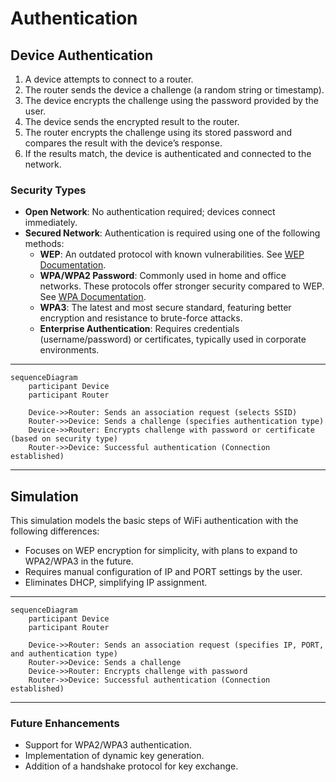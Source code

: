 # Authentication

## **Device Authentication**

1. A device attempts to connect to a router.
2. The router sends the device a challenge (a random string or timestamp).
3. The device encrypts the challenge using the password provided by the user.
4. The device sends the encrypted result to the router.
5. The router encrypts the challenge using its stored password and compares the result with the device’s response.
6. If the results match, the device is authenticated and connected to the network.

### **Security Types**

- **Open Network**: No authentication required; devices connect immediately.
- **Secured Network**: Authentication is required using one of the following methods:
  - **WEP**: An outdated protocol with known vulnerabilities. See [WEP Documentation](../Cryptography/WEP/README.md).
  - **WPA/WPA2 Password**: Commonly used in home and office networks. These protocols offer stronger security compared to WEP. See [WPA Documentation](../Cryptography/WPA/README.md).
  - **WPA3**: The latest and most secure standard, featuring better encryption and resistance to brute-force attacks.
  - **Enterprise Authentication**: Requires credentials (username/password) or certificates, typically used in corporate environments.

---

```mermaid
sequenceDiagram
    participant Device
    participant Router

    Device->>Router: Sends an association request (selects SSID)
    Router->>Device: Sends a challenge (specifies authentication type)
    Device->>Router: Encrypts challenge with password or certificate (based on security type)
    Router->>Device: Successful authentication (Connection established)
```

---

## **Simulation**

This simulation models the basic steps of WiFi authentication with the following differences:
- Focuses on WEP encryption for simplicity, with plans to expand to WPA2/WPA3 in the future.
- Requires manual configuration of IP and PORT settings by the user.
- Eliminates DHCP, simplifying IP assignment.

---

```mermaid
sequenceDiagram
    participant Device
    participant Router

    Device->>Router: Sends an association request (specifies IP, PORT, and authentication type)
    Router->>Device: Sends a challenge 
    Device->>Router: Encrypts challenge with password 
    Router->>Device: Successful authentication (Connection established)
```

---

### **Future Enhancements**

- Support for WPA2/WPA3 authentication.
- Implementation of dynamic key generation.
- Addition of a handshake protocol for key exchange.